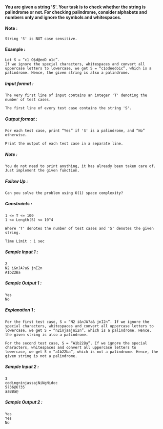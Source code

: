 <div _ngcontent-serverapp-c201="" class="description ng-star-inserted"><h4 id="you-are-given-a-string-39-s-39-your-task-is-to-check-whether-the-string-is-palindrome-or-not-for-checking-palindrome-consider-alphabets-and-numbers-only-and-ignore-the-symbols-and-whitespaces">You are given a string 'S'. Your task is to check whether the string is palindrome or not. For checking palindrome, consider alphabets and numbers only and ignore the symbols and whitespaces.</h4>

<h4 id="note">Note :</h4>

<pre><code>String 'S' is NOT case sensitive.
</code></pre>

<h4 id="example">Example :</h4>

<pre><code>Let S = “c1 O$d@eeD o1c”.
If we ignore the special characters, whitespaces and convert all uppercase letters to lowercase, we get S = “c1odeedo1c”, which is a palindrome. Hence, the given string is also a palindrome.
</code></pre>

<h5 id="input-format">Input format :</h5>

<pre><code>The very first line of input contains an integer 'T' denoting the number of test cases. 

The first line of every test case contains the string 'S'.
</code></pre>

<h5 id="output-format">Output format :</h5>

<pre><code>For each test case, print “Yes” if 'S' is a palindrome, and “No” otherwise.

Print the output of each test case in a separate line.
</code></pre>

<h5 id="note">Note :</h5>

<pre><code>You do not need to print anything, it has already been taken care of. Just implement the given function.
</code></pre>

<h5 id="follow-up">Follow Up :</h5>

<pre><code>Can you solve the problem using O(1) space complexity?
</code></pre>

<h5 id="constraints">Constraints :</h5>

<pre><code>1 &lt;= T &lt;= 100 
1 &lt;= Length(S) &lt;= 10^4

Where 'T' denotes the number of test cases and 'S' denotes the given string.

Time Limit : 1 sec
</code></pre>
</div>
<div _ngcontent-serverapp-c201="" class="description ng-star-inserted"><h5>Sample Input 1 :</h5>

<pre><code>2
N2 i&amp;nJA?a&amp; jnI2n
A1b22Ba
</code></pre>

<h5>Sample Output 1 :</h5>

<pre><code>Yes
No
</code></pre>

<h5>Explanation 1 :</h5>

<pre><code>For the first test case, S = “N2 i&amp;nJA?a&amp; jnI2n”. If we ignore the special characters, whitespaces and convert all uppercase letters to lowercase, we get S = “n2injaajni2n”, which is a palindrome. Hence, the given string is also a palindrome.

For the second test case, S = “A1b22Ba”. If we ignore the special characters, whitespaces and convert all uppercase letters to lowercase, we get S = “a1b22ba”, which is not a palindrome. Hence, the given string is not a palindrome.
</code></pre>

<h5>Sample Input 2 :</h5>

<pre><code>3
codingninjassajNiNgNidoc
5?36@6?35
aaBBa@
</code></pre>

<h5>Sample Output 2 :</h5>

<pre><code>Yes
Yes
No
</code></pre>
</div>
